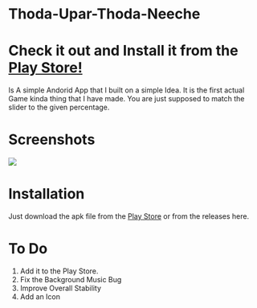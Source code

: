 # Thoda-Upar-Thoda-Neeche

# Check it out and Install it from the [Play Store!](https://play.google.com/store/apps/details?id=com.krishnaraj.thoda_upar_thoda_neeche)

Is A simple Andorid App that I built on a simple Idea. It is the first actual Game kinda thing that I have made. You are just supposed to match the slider to the given percentage. 

# Screenshots
![](https://github.com/KrishnarajT/Thoda-Upar-Thoda-Neeche/blob/main/Screenshots/Presentation.png)

# Installation
Just download the apk file from the [Play Store](https://play.google.com/store/apps/details?id=com.krishnaraj.thoda_upar_thoda_neeche) or from the releases here. 

# To Do 
1. Add it to the Play Store. 
2. Fix the Background Music Bug
3. Improve Overall Stability
4. Add an Icon
